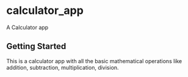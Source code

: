 # calculator_app

A Calculator app 

## Getting Started

This is a calculator app with all the basic mathematical operations like addition, subtraction, multiplication, division.
